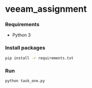 # veeam_assignment

### Requirements
 + Python 3

### Install packages
```sh
pip install -r requirements.txt
```

### Run
```shell
python task_one.py
```